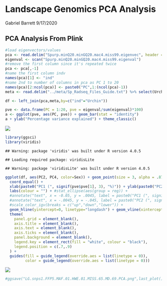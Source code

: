 Landscape Genomics PCA Analysis
================
Gabriel Barrett
9/17/2020

## PCA Analysis From Plink

``` r
#load eigenvectors/values 
pca <- read.delim("Spurp.minQ20.minGQ20.mac4.miss99.eigenvec", header = FALSE, sep = " ")
eigenval <- scan("Spurp.minQ20.minGQ20.mac4.miss99.eigenval")
#remove the first column since it's repeated twice
pca <- pca[,-1]
#name the first column indv
names(pca)[1] <- "ind"
#name 2nd to number of columns in pca as PC 1 to 20
names(pca)[2:ncol(pca)] <- paste0("PC",1:(ncol(pca)-1))
meta <- read.delim("../meta/Sp_Radseq_Files_Guide.txt") %>% select(Urchin, Sex)

df <- left_join(pca,meta,by=c("ind"="Urchin"))
```

``` r
pve <- data.frame(PC = 1:20, pve = eigenval/sum(eigenval)*100)
a <- ggplot(pve, aes(PC, pve)) + geom_bar(stat = "identity")
a + ylab("Percentage variance explained") + theme_classic()
```

![](D:/Puritz_Lab/Spurp_SexDetermination_RAD/04-PCA/PLOTS/Variance%20Explained-1.png)<!-- -->

``` r
library(ggsci)
library(viridis)
```

    ## Warning: package 'viridis' was built under R version 4.0.5

    ## Loading required package: viridisLite

    ## Warning: package 'viridisLite' was built under R version 4.0.5

``` r
ggplot(df, aes(PC2, PC4, color=Sex)) + geom_point(size = 3, alpha = .875) + 
  coord_equal() + 
  xlab(paste0("PC1 (", signif(pve$pve[1], 3), "%)")) + ylab(paste0("PC2 (", signif(pve$pve[2], 3), "%)")) + 
  labs(colour = "") + #stat_ellipse(aes(group = reg)) +
  #annotate("text", x = -0.05, y = .0045, label = paste0("PC1 (", signif(pve$pve[1], 3), "%)"),size=4.95) +
  #annotate("text", x = -.0045, y = -.045, label = paste0("PC2 (", signif(pve$pve[2], 3), "%)"), angle = 90,size=4.95) +
  #scale_color_igv(breaks = c("up","down","lower")) + 
  geom_hline(yintercept=0, linetype="longdash") + geom_vline(xintercept=0, linetype="dotdash") +
  theme(
    panel.grid = element_blank(),
    axis.title = element_blank(),
    axis.text = element_blank(),
    axis.ticks = element_blank(),
    panel.background = element_blank(),
    legend.key = element_rect(fill = "white", colour = "black"),
    legend.position = c(.7,.9)
  ) + 
  guides(fill = guide_legend(override.aes = list(linetype = 0)),
         color = guide_legend(override.aes = list(linetype = 0)))
```

![](D:/Puritz_Lab/Spurp_SexDetermination_RAD/04-PCA/PLOTS/PCA-1-1.png)<!-- -->

``` r
#ggsave("LG.snps1.FFP5.MAF.01.HWE.01.MISS.65.MD.69.PCA.png",last_plot(),device="png")
```
